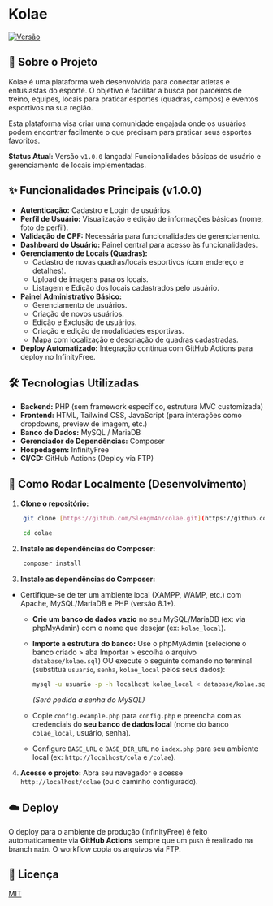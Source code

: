 # Kolae

[![Versão](https://img.shields.io/badge/version-v1.0.0-blue)](https://github.com/Slengm4n/colae/releases/tag/v1.0.0)

## 🎯 Sobre o Projeto

Kolae é uma plataforma web desenvolvida para conectar atletas e entusiastas do esporte. O objetivo é facilitar a busca por parceiros de treino, equipes, locais para praticar esportes (quadras, campos) e eventos esportivos na sua região.

Esta plataforma visa criar uma comunidade engajada onde os usuários podem encontrar facilmente o que precisam para praticar seus esportes favoritos.

**Status Atual:** Versão `v1.0.0` lançada! Funcionalidades básicas de usuário e gerenciamento de locais implementadas.

## ✨ Funcionalidades Principais (v1.0.0)

- **Autenticação:** Cadastro e Login de usuários.
- **Perfil de Usuário:** Visualização e edição de informações básicas (nome, foto de perfil).
- **Validação de CPF:** Necessária para funcionalidades de gerenciamento.
- **Dashboard do Usuário:** Painel central para acesso às funcionalidades.
- **Gerenciamento de Locais (Quadras):**
  - Cadastro de novas quadras/locais esportivos (com endereço e detalhes).
  - Upload de imagens para os locais.
  - Listagem e Edição dos locais cadastrados pelo usuário.
- **Painel Administrativo Básico:**
  - Gerenciamento de usuários.
  - Criação de novos usuários.
  - Edição e Exclusão de usuários.
  - Criação e edição de modalidades esportivas.
  - Mapa com localização e descriação de quadras cadastradas.
- **Deploy Automatizado:** Integração contínua com GitHub Actions para deploy no InfinityFree.

## 🛠️ Tecnologias Utilizadas

- **Backend:** PHP (sem framework específico, estrutura MVC customizada)
- **Frontend:** HTML, Tailwind CSS, JavaScript (para interações como dropdowns, preview de imagem, etc.)
- **Banco de Dados:** MySQL / MariaDB
- **Gerenciador de Dependências:** Composer
- **Hospedagem:** InfinityFree
- **CI/CD:** GitHub Actions (Deploy via FTP)

## 🚀 Como Rodar Localmente (Desenvolvimento)

1.  **Clone o repositório:**

```bash
    git clone [https://github.com/Slengm4n/colae.git](https://github.com/Slengm4n/colae.git)

    cd colae
```

2.  **Instale as dependências do Composer:**

```bash
    composer install
```

3.  **Instale as dependências do Composer:**

- Certifique-se de ter um ambiente local (XAMPP, WAMP, etc.) com Apache, MySQL/MariaDB e PHP (versão 8.1+).

  - **Crie um banco de dados vazio** no seu MySQL/MariaDB (ex: via phpMyAdmin) com o nome que desejar (ex: `kolae_local`).
  - **Importe a estrutura do banco:** Use o phpMyAdmin (selecione o banco criado > aba Importar > escolha o arquivo `database/kolae.sql`) OU execute o seguinte comando no terminal (substitua `usuario`, `senha`, `kolae_local` pelos seus dados):

    ```bash
    mysql -u usuario -p -h localhost kolae_local < database/kolae.sql
    ```

    _(Será pedida a senha do MySQL)_

  - Copie `config.example.php` para `config.php` e preencha com as credenciais do **seu banco de dados local** (nome do banco `colae_local`, usuário, senha).
  - Configure `BASE_URL` e `BASE_DIR_URL` no `index.php` para seu ambiente local (ex: `http://localhost/cola` e `/colae`).

4.  **Acesse o projeto:** Abra seu navegador e acesse `http://localhost/colae` (ou o caminho configurado).

## ☁️ Deploy

O deploy para o ambiente de produção (InfinityFree) é feito automaticamente via **GitHub Actions** sempre que um `push` é realizado na branch `main`. O workflow copia os arquivos via FTP.

## 📄 Licença

[MIT](https://choosealicense.com/licenses/mit/)
